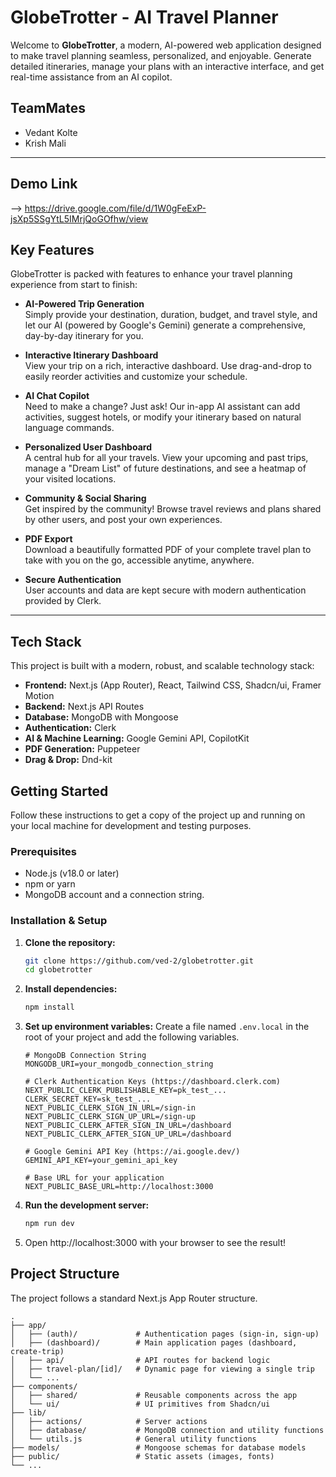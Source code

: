 # GlobeTrotter - AI Travel Planner

Welcome to **GlobeTrotter**, a modern, AI-powered web application designed to make travel planning seamless, personalized, and enjoyable. Generate detailed itineraries, manage your plans with an interactive interface, and get real-time assistance from an AI copilot.

## TeamMates
- Vedant Kolte
- Krish Mali

---

## Demo Link
--> https://drive.google.com/file/d/1W0gFeExP-jsXp5SSgYtL5IMrjQoGOfhw/view

## Key Features

GlobeTrotter is packed with features to enhance your travel planning experience from start to finish:

- **AI-Powered Trip Generation**  
  Simply provide your destination, duration, budget, and travel style, and let our AI (powered by Google's Gemini) generate a comprehensive, day-by-day itinerary for you.

- **Interactive Itinerary Dashboard**  
  View your trip on a rich, interactive dashboard. Use drag-and-drop to easily reorder activities and customize your schedule.

- **AI Chat Copilot**  
  Need to make a change? Just ask! Our in-app AI assistant can add activities, suggest hotels, or modify your itinerary based on natural language commands.

- **Personalized User Dashboard**  
  A central hub for all your travels. View your upcoming and past trips, manage a "Dream List" of future destinations, and see a heatmap of your visited locations.

- **Community & Social Sharing**  
  Get inspired by the community! Browse travel reviews and plans shared by other users, and post your own experiences.

- **PDF Export**  
  Download a beautifully formatted PDF of your complete travel plan to take with you on the go, accessible anytime, anywhere.

- **Secure Authentication**  
  User accounts and data are kept secure with modern authentication provided by Clerk.

---

## Tech Stack

This project is built with a modern, robust, and scalable technology stack:

- **Frontend:** Next.js (App Router), React, Tailwind CSS, Shadcn/ui, Framer Motion  
- **Backend:** Next.js API Routes  
- **Database:** MongoDB with Mongoose  
- **Authentication:** Clerk  
- **AI & Machine Learning:** Google Gemini API, CopilotKit  
- **PDF Generation:** Puppeteer  
- **Drag & Drop:** Dnd-kit  


##  Getting Started

Follow these instructions to get a copy of the project up and running on your local machine for development and testing purposes.

### Prerequisites

*   Node.js (v18.0 or later)
*   npm or yarn
*   MongoDB account and a connection string.

### Installation & Setup

1.  **Clone the repository:**
    ```bash
    git clone https://github.com/ved-2/globetrotter.git
    cd globetrotter
    ```

2.  **Install dependencies:**
    ```bash
    npm install
    ```

3.  **Set up environment variables:**
    Create a file named `.env.local` in the root of your project and add the following variables.

    ```env
    # MongoDB Connection String
    MONGODB_URI=your_mongodb_connection_string

    # Clerk Authentication Keys (https://dashboard.clerk.com)
    NEXT_PUBLIC_CLERK_PUBLISHABLE_KEY=pk_test_...
    CLERK_SECRET_KEY=sk_test_...
    NEXT_PUBLIC_CLERK_SIGN_IN_URL=/sign-in
    NEXT_PUBLIC_CLERK_SIGN_UP_URL=/sign-up
    NEXT_PUBLIC_CLERK_AFTER_SIGN_IN_URL=/dashboard
    NEXT_PUBLIC_CLERK_AFTER_SIGN_UP_URL=/dashboard

    # Google Gemini API Key (https://ai.google.dev/)
    GEMINI_API_KEY=your_gemini_api_key

    # Base URL for your application
    NEXT_PUBLIC_BASE_URL=http://localhost:3000
    ```

4.  **Run the development server:**
    ```bash
    npm run dev
    ```

5.  Open http://localhost:3000 with your browser to see the result!

##  Project Structure

The project follows a standard Next.js App Router structure.

```
.
├── app/
│   ├── (auth)/             # Authentication pages (sign-in, sign-up)
│   ├── (dashboard)/        # Main application pages (dashboard, create-trip)
│   ├── api/                # API routes for backend logic
│   ├── travel-plan/[id]/   # Dynamic page for viewing a single trip
│   └── ...
├── components/
│   ├── shared/             # Reusable components across the app
│   └── ui/                 # UI primitives from Shadcn/ui
├── lib/
│   ├── actions/            # Server actions
│   ├── database/           # MongoDB connection and utility functions
│   └── utils.js            # General utility functions
├── models/                 # Mongoose schemas for database models
├── public/                 # Static assets (images, fonts)
└── ...

